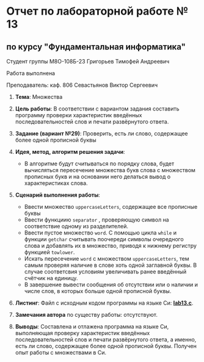# Отчет по лабораторной работе № 13
## по курсу "Фундаментальная информатика"

Студент группы М8О-108Б-23 Григорьев Тимофей Андреевич

Работа выполнена

Преподаватель: каф. 806 Севастьянов Виктор Сергеевич

1. **Тема**: Множества
2. **Цель работы**: В соответствии с вариантом задания составить программу проверки характеристик введённых 
последовательностей слов и печати развёрнутого ответа. 
3. **Задание (вариант №29)**: Проверить, есть ли слово, содержащее более одной прописной буквы
4. **Идея, метод, алгоритм решения задачи**:
    - В алгоритме будут считываться по порядку слова, будет вычисляться пересечение множества букв слова с множеством прописных букв и на основании него делаться вывод о характеристиках слова.
5. **Сценарий выполнения работы**:
   -  Ввести множество ```uppercaseLetters```, содержащее все прописные буквы
   -  Ввести функциию ```separator``` , проверяющую символ на соответствие одному из разделителей.
   - Ввести пустое множество ```word```. С помощью цикла ```while``` и функции ```getchar``` считывать поочереди 
символы очередного слова и добавлять их в множество, приводя к нижнему регистру функцией ```towlower```.
   - Искать пересечение ```word``` с множеством ```uppercaseLetters```, тем самым проверяя наличие в слове
хоть одной заглавной буквы. В случае соответсвия условиям увеличивать ранее введённый счётчик на единицу.
   - В завершение вывести сообщения об отсутствии или о наличии и числе слов, в которых больше одной прописной буквы.

6. **Листинг**:
Файл с исходным кодом программы на языке Си: **[lab13.c](main.c)**.

7. **Замечания автора** по существу работы: отсутствуют.

8. **Выводы**: Составлена и отлажена программа на языке Си, выполняющая проверку характеристик введённых 
последовательностей слов и печати развёрнутого ответа, а именно, есть ли слово, содержащее более одной прописной буквы. 
Получен опыт работы с множествами в Си.